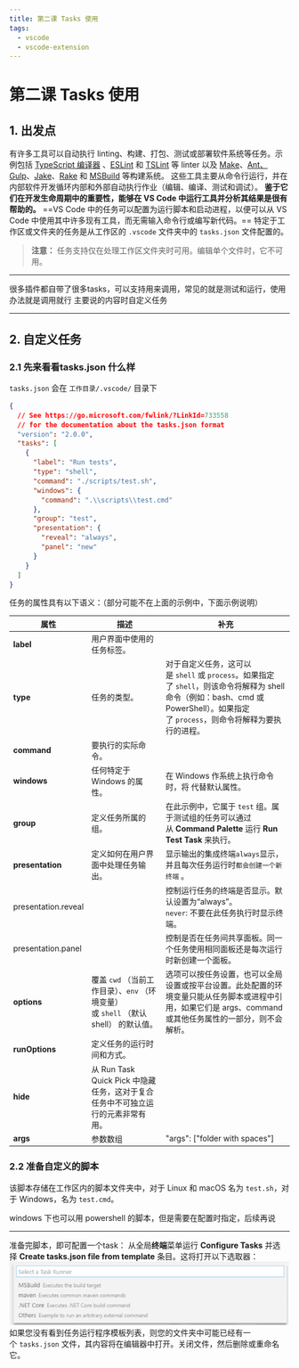 ```yaml
---
title: 第二课 Tasks 使用
tags:
  - vscode
  - vscode-extension
---
```

# 第二课 Tasks 使用

## 1. 出发点
有许多工具可以自动执行 linting、构建、打包、测试或部署软件系统等任务。示例包括 [TypeScript 编译器](https://www.typescriptlang.org/) 、[ESLint](https://eslint.org/) 和 [TSLint](https://palantir.github.io/tslint/) 等 linter 以及 [Make](https://en.wikipedia.org/wiki/Make_software)、[Ant、](https://ant.apache.org/)[Gulp](https://gulpjs.com/)、[Jake](https://jakejs.com/)、[Rake](https://ruby.github.io/rake/) 和 [MSBuild](https://github.com/microsoft/msbuild) 等构建系统。
这些工具主要从命令行运行，并在内部软件开发循环内部和外部自动执行作业（编辑、编译、测试和调试）。
**鉴于它们在开发生命周期中的重要性，能够在 VS Code 中运行工具并分析其结果是很有帮助的。**
==VS Code 中的任务可以配置为运行脚本和启动进程，以便可以从 VS Code 中使用其中许多现有工具，而无需输入命令行或编写新代码。==
特定于工作区或文件夹的任务是从工作区的 `.vscode` 文件夹中的 `tasks.json` 文件配置的。

>**注意：** 任务支持仅在处理工作区文件夹时可用。编辑单个文件时，它不可用。

---

很多插件都自带了很多tasks，可以支持用来调用，常见的就是测试和运行，使用办法就是调用就行
主要说的内容时自定义任务

---


## 2. 自定义任务

### 2.1 先来看看tasks.json 什么样

`tasks.json` 会在 `工作目录/.vscode/` 目录下

```json
{
  // See https://go.microsoft.com/fwlink/?LinkId=733558
  // for the documentation about the tasks.json format
  "version": "2.0.0",
  "tasks": [
    {
      "label": "Run tests",
      "type": "shell",
      "command": "./scripts/test.sh",
      "windows": {
        "command": ".\\scripts\\test.cmd"
      },
      "group": "test",
      "presentation": {
        "reveal": "always",
        "panel": "new"
      }
    }
  ]
} 
```

任务的属性具有以下语义：（部分可能不在上面的示例中，下面示例说明）

| 属性                  | 描述                                                        | 补充                                                                                                                        |
| ------------------- | --------------------------------------------------------- | ------------------------------------------------------------------------------------------------------------------------- |
| **label**           | 用户界面中使用的任务标签。                                             |                                                                                                                           |
| **type**            | 任务的类型。                                                    | 对于自定义任务，这可以是 `shell` 或 `process`。如果指定了 `shell`，则该命令将解释为 shell 命令（例如：bash、cmd 或 PowerShell）。如果指定了 `process`，则命令将解释为要执行的进程。 |
| **command**         | 要执行的实际命令。                                                 |                                                                                                                           |
| **windows**         | 任何特定于 Windows 的属性。                                        | 在 Windows 作系统上执行命令时，将 代替默认属性。                                                                                             |
| **group**           | 定义任务所属的组。                                                 | 在此示例中，它属于 `test` 组。属于测试组的任务可以通过从 **Command Palette** 运行 **Run Test Task** 来执行。                                            |
| **presentation**    | 定义如何在用户界面中处理任务输出。                                         | 显示输出的集成终端``always``显示，并且每次任务运行时`都会创建一个新终端` 。                                                                              |
| presentation.reveal |                                                           | 控制运行任务的终端是否显示。默认设置为“always”。<br>`never`: 不要在此任务执行时显示终端。                                                                   |
| presentation.panel  |                                                           | 控制是否在任务间共享面板。同一个任务使用相同面板还是每次运行时新创建一个面板。                                                                                   |
| **options**         | 覆盖 `cwd` （当前工作目录）、`env` （环境变量） 或 `shell` （默认 shell） 的默认值。 | 选项可以按任务设置，也可以全局设置或按平台设置。此处配置的环境变量只能从任务脚本或进程中引用，如果它们是 args、command 或其他任务属性的一部分，则不会解析。                                      |
| **runOptions**      | 定义任务的运行时间和方式。                                             |                                                                                                                           |
| **hide**            | 从 Run Task Quick Pick 中隐藏任务，这对于复合任务中不可独立运行的元素非常有用。        |                                                                                                                           |
| **args**            | 参数数组                                                      | "args": ["folder with spaces"]                                                                                            |

### 2.2 准备自定义的脚本

该脚本存储在工作区内的脚本文件夹中，对于 Linux 和 macOS 名为 `test.sh`，对于 Windows，名为 `test.cmd`。

windows 下也可以用 powershell 的脚本，但是需要在配置时指定，后续再说

---

准备完脚本，即可配置一个task：
从全局**终端**菜单运行 **Configure Tasks** 并选择 **Create tasks.json file from template** 条目。这将打开以下选取器：
![](../../public/images/Pasted%20image%2020250503220120.png)
如果您没有看到任务运行程序模板列表，则您的文件夹中可能已经有一个 `tasks.json` 文件，其内容将在编辑器中打开。关闭文件，然后删除或重命名它。
